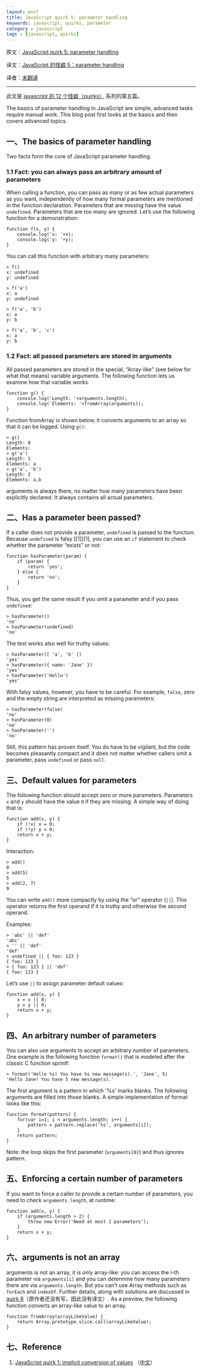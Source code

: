 ```yaml
---
layout: post  
title: JavaScript quirk 5: parameter handling  
keywords: javascript, quirks, parameter 
category : javascript  
tags : [javascript, quirks]
---
```


原文：[JavaScript quirk 5: parameter handling](http://www.2ality.com/2013/04/quirk-automatic-globals.html)

译文：[JavaScript 的怪癖 5：parameter handling](https://github.com/justjavac/justjavac.github.com/blob/master/_posts/translation/12-javascript-quirk-5-parameter-handling.md)

译者：[未翻译]()

----------------------------------------------------

此文是 [javascript 的 12 个怪癖（quirks）](https://justjavac.com/javascript/2013/04/08/12-javascript-quirks.html) 系列的第五篇。

The basics of parameter handling in JavaScript are simple, advanced tasks require manual work. 
This blog post first looks at the basics and then covers advanced topics.

## 一、The basics of parameter handling

Two facts form the core of JavaScript parameter handling.

### 1.1 Fact: you can always pass an arbitrary amount of parameters

When calling a function, you can pass as many or as few actual parameters as you want, 
independently of how many formal parameters are mentioned in the function declaration. 
Parameters that are missing have the value `undefined`. 
Parameters that are too many are ignored. 
Let’s use the following function for a demonstration:

    function f(x, y) {
        console.log('x: '+x);
        console.log('y: '+y);
    }

You can call this function with arbitrary many parameters:

    > f()
    x: undefined
    y: undefined

    > f('a')
    x: a
    y: undefined

    > f('a', 'b')
    x: a
    y: b

    > f('a', 'b', 'c')
    x: a
    y: b

### 1.2 Fact: all passed parameters are stored in arguments

All passed parameters are stored in the special, “Array-like” (see below for what that means) variable arguments. 
The following function lets us examine how that variable works.

    function g() {
        console.log('Length: '+arguments.length);
        console.log('Elements: '+fromArray(arguments));
    }

Function fromArray is shown below, it converts arguments to an array so that it can be logged. 
Using `g()`:

    > g()
    Length: 0
    Elements: 
    > g('a')
    Length: 1
    Elements: a
    > g('a', 'b')
    Length: 2
    Elements: a,b

arguments is always there, no matter how many parameters have been explicitly declared. 
It always contains all actual parameters.

## 二、Has a parameter been passed?

If a caller does not provide a parameter, `undefined` is passed to the function. Because `undefined` is falsy [\[1\]][1], 
you can use an `if` statement to check whether the parameter “exists” or not:

    function hasParameter(param) {
        if (param) {
            return 'yes';
        } else {
            return 'no';
        }
    }

Thus, you get the same result if you omit a parameter and if you pass `undefined`:

    > hasParameter()
    'no'
    > hasParameter(undefined)
    'no'

The test works also well for truthy values:

    > hasParameter([ 'a', 'b' ])
    'yes'
    > hasParameter({ name: 'Jane' })
    'yes'
    > hasParameter('Hello')
    'yes'

With falsy values, however, you have to be careful. 
For example, `false`, zero and the empty string are interpreted as missing parameters:

    > hasParameter(false)
    'no'
    > hasParameter(0)
    'no'
    > hasParameter('')
    'no'

Still, this pattern has proven itself. You do have to be vigilant, 
but the code becomes pleasantly compact and it does not matter whether callers omit a parameter, 
pass `undefined` or pass `null`.

## 三、Default values for parameters

The following function should accept zero or more parameters. 
Parameters `x` and `y` should have the value `0` if they are missing. 
A simple way of doing that is:

    function add(x, y) {
        if (!x) x = 0;
        if (!y) y = 0;
        return x + y;
    }

Interaction:

    > add()
    0
    > add(5)
    5
    > add(2, 7)
    9

You can write `add()` more compactly by using the “or” operator (`||`). 
This operator returns the first operand if it is truthy and otherwise the second operand. 

Examples:

    > 'abc' || 'def'
    'abc'
    > '' || 'def'
    'def'
    > undefined || { foo: 123 }
    { foo: 123 }
    > { foo: 123 } || 'def'
    { foo: 123 }

Let’s use `||` to assign parameter default values:

    function add(x, y) {
        x = x || 0;
        y = y || 0;
        return x + y;
    }

## 四、An arbitrary number of parameters

You can also use arguments to accept an arbitrary number of parameters. 
One example is the following function `format()` that is modeled after the classic C function sprintf:

    > format('Hello %s! You have %s new message(s).', 'Jane', 5)
    'Hello Jane! You have 5 new message(s).'

The first argument is a pattern in which '%s' marks blanks. 
The following arguments are filled into those blanks. 
A simple implementation of format looks like this:

    function format(pattern) {
        for(var i=1; i < arguments.length; i++) {
            pattern = pattern.replace('%s', arguments[i]);
        }
        return pattern;
    }

Note: the loop skips the first parameter (`arguments[0]`) and thus ignores pattern.

## 五、Enforcing a certain number of parameters

If you want to force a caller to provide a certain number of parameters, you need to check `arguments.length`, at runtime:

    function add(x, y) {
        if (arguments.length > 2) {
            throw new Error('Need at most 2 parameters');
        }
        return x + y;
    }

## 六、arguments is not an array

arguments is not an array, it is only array-like: you can access the i-th parameter via `arguments[i]` and you can determine how many parameters there are via `arguments.length`. 
But you can’t use Array methods such as `forEach` and `indexOf`. 
Further details, along with solutions are discussed in [quirk 8]()（原作者还没有写，因此没有译文）. 
As a preview, the following function converts an array-like value to an array.

    function fromArray(arrayLikeValue) {
        return Array.prototype.slice.call(arrayLikeValue);
    }

## 七、Reference

1. [JavaScript quirk 1: implicit conversion of values][1en] （[中文][1zh]）

[1en]: http://www.2ality.com/2013/04/quirk-implicit-conversion.html "JavaScript quirk 1: implicit conversion of values"
[1zh]: https://justjavac.com/javascript/2013/04/08/javascript-quirk-1-implicit-conversion-of-values.html "JavaScript 的怪癖 1：隐式类型转换"